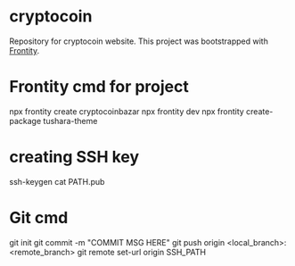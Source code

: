 # cryptocoin
Repository for cryptocoin website.
This project was bootstrapped with [Frontity](https://frontity.org/).

# Frontity cmd for project
npx frontity create cryptocoinbazar
npx frontity dev
npx frontity create-package tushara-theme

# creating SSH key
ssh-keygen
cat PATH.pub

# Git cmd
git init
git commit -m "COMMIT MSG HERE"
git push origin <local_branch>:<remote_branch>
git remote set-url origin SSH_PATH





